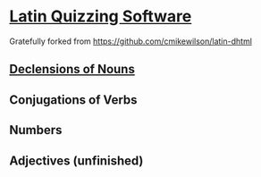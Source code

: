 # [Latin Quizzing Software](https://twcamper.github.io/latin-dhtml/index.html)

Gratefully forked from https://github.com/cmikewilson/latin-dhtml

## [Declensions of Nouns](https://twcamper.github.io/latin-dhtml/declensions.html)
## Conjugations of Verbs
## Numbers
## Adjectives (unfinished)
